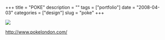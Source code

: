 +++
title = "POKE"
description = ""
tags = ["portfolio"]
date = "2008-04-03"
categories = ["design"]
slug = "poke"
+++


 

  <div id="screens-thumbs" class="clearfix">
    <div class="txt-center" id="design-submission"><a href="http://www.pokelondon.com/"><img id='bluga-thumbnail-1173' class='bluga-thumbnail large' src='http://media.konigi.com/bluga/
wt47f5326b516fb_0.jpg'/></a></div>  
  </div>   
<p><a href="http://www.pokelondon.com/">http://www.pokelondon.com/</a></p>




